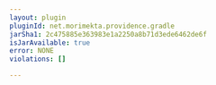 ```yaml
---
layout: plugin
pluginId: net.morimekta.providence.gradle
jarSha1: 2c475885e363983e1a2250a8b71d3ede6462de6f
isJarAvailable: true
error: NONE
violations: []

---
```

